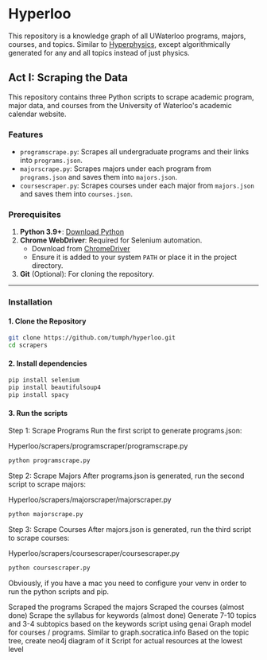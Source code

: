 # Hyperloo

This repository is a knowledge graph of all UWaterloo programs, majors, courses, and topics. Similar to [Hyperphysics](http://hyperphysics.phy-astr.gsu.edu/hbase/index.html), except algorithmically generated for any and all topics instead of just physics. 


## Act I: Scraping the Data

This repository contains three Python scripts to scrape academic program, major data, and courses from the University of Waterloo's academic calendar website.

### Features
- `programscrape.py`: Scrapes all undergraduate programs and their links into `programs.json`.
- `majorscrape.py`: Scrapes majors under each program from `programs.json` and saves them into `majors.json`.
- `coursescraper.py`: Scrapes courses under each major from `majors.json` and saves them into `courses.json`.

### Prerequisites
1. **Python 3.9+**: [Download Python](https://www.python.org/downloads/)
2. **Chrome WebDriver**: Required for Selenium automation.
   - Download from [ChromeDriver](https://sites.google.com/chromium.org/driver/)
   - Ensure it is added to your system `PATH` or place it in the project directory.
3. **Git** (Optional): For cloning the repository.

---

### Installation

#### 1. Clone the Repository
```bash
git clone https://github.com/tumph/hyperloo.git
cd scrapers
```

#### 2. Install dependencies
```bash
pip install selenium
pip install beautifulsoup4
pip install spacy
```

#### 3. Run the scripts

Step 1: Scrape Programs
Run the first script to generate programs.json:

Hyperloo/scrapers/programscraper/programscrape.py
```bash
python programscrape.py
```
Step 2: Scrape Majors
After programs.json is generated, run the second script to scrape majors:

Hyperloo/scrapers/majorscraper/majorscraper.py
```bash
python majorscrape.py
```
Step 3: Scrape Courses
After majors.json is generated, run the third script to scrape courses:

Hyperloo/scrapers/coursescraper/coursescraper.py
```bash
python coursescraper.py
```


Obviously, if you have a mac you need to configure your venv in order to run the python scripts and pip.




Scraped the programs 
Scraped the majors
Scraped the courses (almost done)
Scrape the syllabus for keywords (almost done)
Generate 7-10 topics and 3-4 subtopics based on the keywords script using genai
Graph model for courses / programs. Similar to graph.socratica.info
Based on the topic tree, create neo4j diagram of it
Script for actual resources at the lowest level